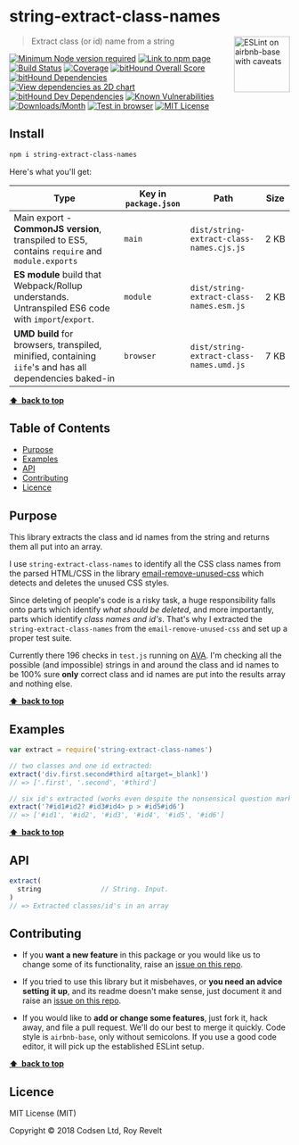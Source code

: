 # string-extract-class-names

<a href="https://github.com/revelt/eslint-on-airbnb-base-badge" style="float: right; padding: 0 0 20px 20px;"><img src="https://cdn.rawgit.com/revelt/eslint-on-airbnb-base-badge/0c3e46c9/lint-badge.svg" alt="ESLint on airbnb-base with caveats" width="100" align="right"></a>

> Extract class (or id) name from a string

[![Minimum Node version required][node-img]][node-url]
[![Link to npm page][npm-img]][npm-url]
[![Build Status][travis-img]][travis-url]
[![Coverage][cov-img]][cov-url]
[![bitHound Overall Score][overall-img]][overall-url]
[![bitHound Dependencies][deps-img]][deps-url]
[![View dependencies as 2D chart][deps2d-img]][deps2d-url]
[![bitHound Dev Dependencies][dev-img]][dev-url]
[![Known Vulnerabilities][vulnerabilities-img]][vulnerabilities-url]
[![Downloads/Month][downloads-img]][downloads-url]
[![Test in browser][runkit-img]][runkit-url]
[![MIT License][license-img]][license-url]

## Install

```sh
npm i string-extract-class-names
```

Here's what you'll get:

Type            | Key in `package.json` | Path  | Size
----------------|-----------------------|-------|--------
Main export - **CommonJS version**, transpiled to ES5, contains `require` and `module.exports` | `main`                | `dist/string-extract-class-names.cjs.js` | 2&nbsp;KB
**ES module** build that Webpack/Rollup understands. Untranspiled ES6 code with `import`/`export`. | `module`              | `dist/string-extract-class-names.esm.js` | 2&nbsp;KB
**UMD build** for browsers, transpiled, minified, containing `iife`'s and has all dependencies baked-in | `browser`            | `dist/string-extract-class-names.umd.js` | 7&nbsp;KB

**[⬆ &nbsp;back to top](#)**

## Table of Contents

<!-- START doctoc generated TOC please keep comment here to allow auto update -->
<!-- DON'T EDIT THIS SECTION, INSTEAD RE-RUN doctoc TO UPDATE -->


- [Purpose](#purpose)
- [Examples](#examples)
- [API](#api)
- [Contributing](#contributing)
- [Licence](#licence)

<!-- END doctoc generated TOC please keep comment here to allow auto update -->

## Purpose

This library extracts the class and id names from the string and returns them all put into an array.

I use `string-extract-class-names` to identify all the CSS class names from the parsed HTML/CSS in the library [email-remove-unused-css](https://github.com/codsen/email-remove-unused-css) which detects and deletes the unused CSS styles.

Since deleting of people's code is a risky task, a huge responsibility falls onto parts which identify _what should be deleted_, and more importantly, parts which identify _class names and id's_. That's why I extracted the `string-extract-class-names` from the `email-remove-unused-css` and set up a proper test suite.

Currently there 196 checks in `test.js` running on [AVA](https://github.com/avajs/ava). I'm checking all the possible (and impossible) strings in and around the class and id names to be 100% sure **only** correct class and id names are put into the results array and nothing else.

**[⬆ &nbsp;back to top](#)**

## Examples

```js
var extract = require('string-extract-class-names')

// two classes and one id extracted:
extract('div.first.second#third a[target=_blank]')
// => ['.first', '.second', '#third']

// six id's extracted (works even despite the nonsensical question mark characters):
extract('?#id1#id2? #id3#id4> p > #id5#id6')
// => ['#id1', '#id2', '#id3', '#id4', '#id5', '#id6']
```

**[⬆ &nbsp;back to top](#)**

## API

```js
extract(
  string               // String. Input.
)
// => Extracted classes/id's in an array
```

## Contributing

* If you **want a new feature** in this package or you would like us to change some of its functionality, raise an [issue on this repo](https://github.com/codsen/string-extract-class-names/issues).

* If you tried to use this library but it misbehaves, or **you need an advice setting it up**, and its readme doesn't make sense, just document it and raise an [issue on this repo](https://github.com/codsen/string-extract-class-names/issues).

* If you would like to **add or change some features**, just fork it, hack away, and file a pull request. We'll do our best to merge it quickly. Code style is `airbnb-base`, only without semicolons. If you use a good code editor, it will pick up the established ESLint setup.

**[⬆ &nbsp;back to top](#)**

## Licence

MIT License (MIT)

Copyright © 2018 Codsen Ltd, Roy Revelt


[node-img]: https://img.shields.io/node/v/string-extract-class-names.svg?style=flat-square&label=works%20on%20node
[node-url]: https://www.npmjs.com/package/string-extract-class-names

[npm-img]: https://img.shields.io/npm/v/string-extract-class-names.svg?style=flat-square&label=release
[npm-url]: https://www.npmjs.com/package/string-extract-class-names

[travis-img]: https://img.shields.io/travis/codsen/string-extract-class-names.svg?style=flat-square
[travis-url]: https://travis-ci.org/codsen/string-extract-class-names

[cov-img]: https://coveralls.io/repos/github/codsen/string-extract-class-names/badge.svg?style=flat-square?branch=master
[cov-url]: https://coveralls.io/github/codsen/string-extract-class-names?branch=master

[overall-img]: https://img.shields.io/bithound/code/github/codsen/string-extract-class-names.svg?style=flat-square
[overall-url]: https://www.bithound.io/github/codsen/string-extract-class-names

[deps-img]: https://img.shields.io/bithound/dependencies/github/codsen/string-extract-class-names.svg?style=flat-square
[deps-url]: https://www.bithound.io/github/codsen/string-extract-class-names/master/dependencies/npm

[deps2d-img]: https://img.shields.io/badge/deps%20in%202D-see_here-08f0fd.svg?style=flat-square
[deps2d-url]: http://npm.anvaka.com/#/view/2d/string-extract-class-names

[dev-img]: https://img.shields.io/bithound/devDependencies/github/codsen/string-extract-class-names.svg?style=flat-square
[dev-url]: https://www.bithound.io/github/codsen/string-extract-class-names/master/dependencies/npm

[vulnerabilities-img]: https://snyk.io/test/github/codsen/string-extract-class-names/badge.svg?style=flat-square
[vulnerabilities-url]: https://snyk.io/test/github/codsen/string-extract-class-names

[downloads-img]: https://img.shields.io/npm/dm/string-extract-class-names.svg?style=flat-square
[downloads-url]: https://npmcharts.com/compare/string-extract-class-names

[runkit-img]: https://img.shields.io/badge/runkit-test_in_browser-a853ff.svg?style=flat-square
[runkit-url]: https://npm.runkit.com/string-extract-class-names

[license-img]: https://img.shields.io/npm/l/string-extract-class-names.svg?style=flat-square
[license-url]: https://github.com/codsen/string-extract-class-names/blob/master/license.md
